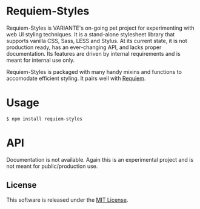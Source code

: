 # Requiem-Styles

Requiem-Styles is VARIANTE's on-going pet project for experimenting with web UI styling techniques. It is a stand-alone stylesheet library that supports vanilla CSS, Sass, LESS and Stylus. At its current state, it is not production ready, has an ever-changing API, and lacks proper documentation. Its features are driven by internal requirements and is meant for internal use only.

Requiem-Styles is packaged with many handy mixins and functions to accomodate efficient styling. It pairs well with [Requiem](https://github.com/VARIANTE/requiem).

# Usage

```
$ npm install requiem-styles
```

# API

Documentation is not available. Again this is an experimental project and is not meant for public/production use.

## License

This software is released under the [MIT License](http://opensource.org/licenses/MIT).
